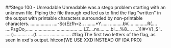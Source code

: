 ##Stego 100 - Unreadable
Unreadable was a stego problem starting with an unknown file. Piping the file through xxd led us to find the flag "written" in the output with printable characters surrounded by non-printable characters.
................
....-Sc(Ezfh<z..
........*Y......
..........bV....
..........R(....
....PsgOo,......
................
................
....LZ....nx....
....bi....%8....
....)]I#<V}_S'..
....r)..........
....(f..........
................
#flag
The first two letters of the flag, as seen in xxd's output.
hitcon{WE USE XXD INSTEAD OF IDA PRO}